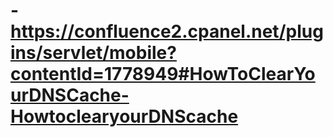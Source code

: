 # -https://confluence2.cpanel.net/plugins/servlet/mobile?contentId=1778949#HowToClearYourDNSCache-HowtoclearyourDNScache
